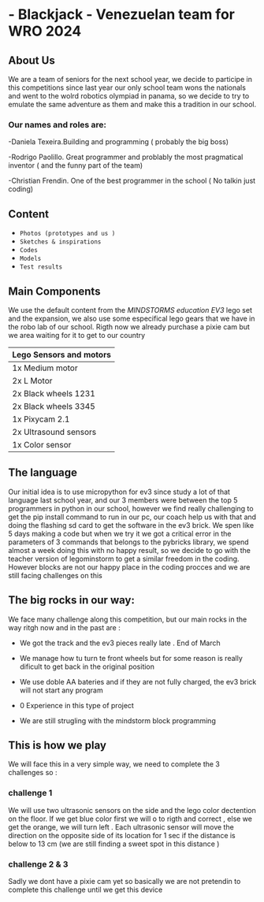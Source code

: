 
# - Blackjack - Venezuelan team for WRO 2024

## About Us

We are a team of seniors for the next school year, we decide to participe in this competitions since last year our only school team wons the nationals and went to the wolrd robotics olympiad in panama, so we decide to try to emulate the same adventure as them and make this a tradition in our school.

### Our names and roles are:

-Daniela Texeira.Building and programming ( probably the big boss)

-Rodrigo Paolillo. Great programmer and problably the most pragmatical inventor ( and the funny part of the team)

-Christian Frendin. One of the best programmer in the school  ( No talkin just coding)

## Content

- `Photos (prototypes and us )`
- `Sketches & inspirations`
- `Codes`
- `Models`
- `Test results`


## Main Components

We use the default content from the _MINDSTORMS education EV3_ lego set and the expansion, we also use some especifical lego gears that we have in the robo lab of our school. Rigth now we already purchase a pixie cam but we area waiting for it to get to our country 

| Lego Sensors and motors|                                                 
|-----------------------------|
|1x Medium motor|
|2x L Motor|
|2x Black wheels 1231|
|2x Black wheels 3345|
|1x Pixycam 2.1| ( not in our hands yet)
|2x Ultrasound sensors|
|1x Color sensor| 


## The language
Our initial idea is to use micropython for ev3 since study a lot of that language last school year, and our 3 members were between the top 5 programmers in python in our school, however we find really challenging to get the pip install command to run in our pc, our coach help us with that and doing the flashing sd card to get the software in the ev3 brick. We spen like 5 days making a code but when we try it we got a critical error in the parameters of 3 commands that belongs to the pybricks library, we spend almost a week doing this with no happy result, so we decide to go with the teacher version of legominstorm to get a similar freedom in the coding. However blocks are not our happy place in the coding procces and we are still facing challenges on this 


## The big rocks in our way:
We face many challenge along this competition, but our main rocks in the way ritgh now and in the past are :

- We got the track and the ev3 pieces really late . End of March
  
- We manage how tu turn te front wheels but for some reason is really dificult to get back in the original position

- We use doble AA bateries and if they are not fully charged, the ev3 brick will not start any program

- 0 Experience in this type of project

- We are still strugling with the mindstorm block programming

## This is how we play 
We will face this in a very simple way, we need to complete the 3 challenges so :

### challenge 1 
We will use two ultrasonic sensors on the side and the lego color dectention on the floor. If we get blue color first we will o to rigth  and correct , else  we get the orange, we will turn left . Each ultrasonic sensor will move the direction on the opposite side of its location for 1 sec if the distance is below to 13 cm (we are still finding a sweet spot in this distance )

### challenge 2  & 3  
Sadly we dont have a pixie cam yet so basically we are not pretendin to complete this challenge until we get this device 








  

  







